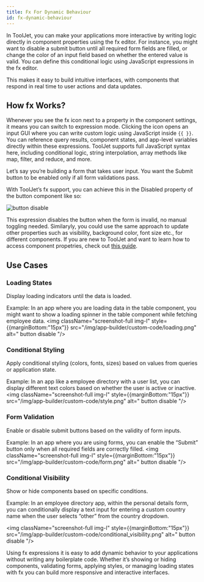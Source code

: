 ```yaml
---
title: Fx For Dynamic Behaviour
id: fx-dynamic-behaviour
---
```


In ToolJet, you can make your applications more interactive by writing logic directly in component properties using the fx editor. For instance, you might want to disable a submit button until all required form fields are filled, or change the color of an input field based on whether the entered value is valid. You can define this conditional logic using JavaScript expressions in the fx editor.

This makes it easy to build intuitive interfaces, with components that respond in real time to user actions and data updates.

## How fx Works?
Whenever you see the fx icon next to a property in the component settings, it means you can switch to expression mode. Clicking the icon opens an input GUI where you can write custom logic using JavaScript inside `{{ }}`. You can reference query results, component states, and app-level variables directly within these expressions. ToolJet supports full JavaScript syntax here, including conditional logic, string interpolation, array methods like map, filter, and reduce, and more.

Let’s say you’re building a form that takes user input. You want the Submit button to be enabled only if all form validations pass.

With ToolJet’s fx support, you can achieve this in the Disabled property of the button component like so:

<img className="screenshot-full img-m" src="/img/app-builder/custom-code/button-disable.png" alt=" button disable "/>

This expression disables the button when the form is invalid, no manual toggling needed. Similaryly, you could use the same approach to update other properties such as visibility, background color, font size etc., for different components. If you are new to ToolJet and want to learn how to access component propetries, check out [this guide](/docs/app-builder/building-ui/component-state#available-component-states).

## Use Cases

### Loading States

Display loading indicators until the data is loaded.

Example: In an app where you are loading data in the table component, you might want to show a loading spinner in the table component while fetching employee data.
<img className="screenshot-full img-l" style={{marginBottom:"15px"}} src="/img/app-builder/custom-code/loading.png" alt=" button disable "/>

### Conditional Styling

Apply conditional styling (colors, fonts, sizes) based on values from queries or application state.

Example: In an app like a employee directory with a user list, you can display different text colors based on whether the user is active or inactive.
<img className="screenshot-full img-l" style={{marginBottom:"15px"}} src="/img/app-builder/custom-code/style.png" alt=" button disable "/>

### Form Validation 

Enable or disable submit buttons based on the validity of form inputs.

Example: In an app where you are using forms, you can enable the “Submit” button only when all required fields are correctly filled.
<img className="screenshot-full img-l" style={{marginBottom:"15px"}} src="/img/app-builder/custom-code/form.png" alt=" button disable "/>

### Conditional Visibility

Show or hide components based on specific conditions.

Example: In an employee directory app, within the personal details form, you can conditionally display a text input for entering a custom country name when the user selects “other” from the country dropdown.

<img className="screenshot-full img-l" style={{marginBottom:"15px"}} src="/img/app-builder/custom-code/conditional_visibility.png" alt=" button disable "/>

Using fx expressions it is easy to add dynamic behavior to your applications without writing any boilerplate code. Whether it’s showing or hiding components, validating forms, applying styles, or managing loading states with fx you can build more responsive and interactive interfaces.
